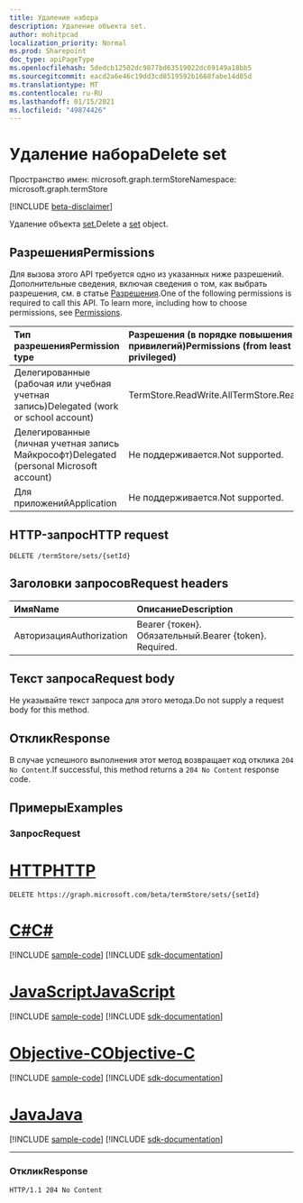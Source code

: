 ```yaml
---
title: Удаление набора
description: Удаление объекта set.
author: mohitpcad
localization_priority: Normal
ms.prod: Sharepoint
doc_type: apiPageType
ms.openlocfilehash: 5dedcb12502dc9877bd63519022dc69149a18bb5
ms.sourcegitcommit: eacd2a6e46c19dd3cd8519592b1668fabe14d85d
ms.translationtype: MT
ms.contentlocale: ru-RU
ms.lasthandoff: 01/15/2021
ms.locfileid: "49874426"
---
```

# <a name="delete-set"></a><span data-ttu-id="05ba2-103">Удаление набора</span><span class="sxs-lookup"><span data-stu-id="05ba2-103">Delete set</span></span>
<span data-ttu-id="05ba2-104">Пространство имен: microsoft.graph.termStore</span><span class="sxs-lookup"><span data-stu-id="05ba2-104">Namespace: microsoft.graph.termStore</span></span>

[!INCLUDE [beta-disclaimer](../../includes/beta-disclaimer.md)]

<span data-ttu-id="05ba2-105">Удаление объекта [set.](../resources/termstore-set.md)</span><span class="sxs-lookup"><span data-stu-id="05ba2-105">Delete a [set](../resources/termstore-set.md) object.</span></span>

## <a name="permissions"></a><span data-ttu-id="05ba2-106">Разрешения</span><span class="sxs-lookup"><span data-stu-id="05ba2-106">Permissions</span></span>
<span data-ttu-id="05ba2-p101">Для вызова этого API требуется одно из указанных ниже разрешений. Дополнительные сведения, включая сведения о том, как выбрать разрешения, см. в статье [Разрешения](/graph/permissions-reference).</span><span class="sxs-lookup"><span data-stu-id="05ba2-p101">One of the following permissions is required to call this API. To learn more, including how to choose permissions, see [Permissions](/graph/permissions-reference).</span></span>

|<span data-ttu-id="05ba2-109">Тип разрешения</span><span class="sxs-lookup"><span data-stu-id="05ba2-109">Permission type</span></span>|<span data-ttu-id="05ba2-110">Разрешения (в порядке повышения привилегий)</span><span class="sxs-lookup"><span data-stu-id="05ba2-110">Permissions (from least to most privileged)</span></span>|
|:---|:---|
|<span data-ttu-id="05ba2-111">Делегированные (рабочая или учебная учетная запись)</span><span class="sxs-lookup"><span data-stu-id="05ba2-111">Delegated (work or school account)</span></span> |<span data-ttu-id="05ba2-112">TermStore.ReadWrite.All</span><span class="sxs-lookup"><span data-stu-id="05ba2-112">TermStore.ReadWrite.All</span></span> |
|<span data-ttu-id="05ba2-113">Делегированные (личная учетная запись Майкрософт)</span><span class="sxs-lookup"><span data-stu-id="05ba2-113">Delegated (personal Microsoft account)</span></span> | <span data-ttu-id="05ba2-114">Не поддерживается.</span><span class="sxs-lookup"><span data-stu-id="05ba2-114">Not supported.</span></span>    |
|<span data-ttu-id="05ba2-115">Для приложений</span><span class="sxs-lookup"><span data-stu-id="05ba2-115">Application</span></span> | <span data-ttu-id="05ba2-116">Не поддерживается.</span><span class="sxs-lookup"><span data-stu-id="05ba2-116">Not supported.</span></span> |


## <a name="http-request"></a><span data-ttu-id="05ba2-117">HTTP-запрос</span><span class="sxs-lookup"><span data-stu-id="05ba2-117">HTTP request</span></span>

<!-- {
  "blockType": "ignored"
}
-->
``` http
DELETE /termStore/sets/{setId}
```

## <a name="request-headers"></a><span data-ttu-id="05ba2-118">Заголовки запросов</span><span class="sxs-lookup"><span data-stu-id="05ba2-118">Request headers</span></span>
|<span data-ttu-id="05ba2-119">Имя</span><span class="sxs-lookup"><span data-stu-id="05ba2-119">Name</span></span>|<span data-ttu-id="05ba2-120">Описание</span><span class="sxs-lookup"><span data-stu-id="05ba2-120">Description</span></span>|
|:---|:---|
|<span data-ttu-id="05ba2-121">Авторизация</span><span class="sxs-lookup"><span data-stu-id="05ba2-121">Authorization</span></span>|<span data-ttu-id="05ba2-p102">Bearer {токен}. Обязательный.</span><span class="sxs-lookup"><span data-stu-id="05ba2-p102">Bearer {token}. Required.</span></span>|

## <a name="request-body"></a><span data-ttu-id="05ba2-124">Текст запроса</span><span class="sxs-lookup"><span data-stu-id="05ba2-124">Request body</span></span>
<span data-ttu-id="05ba2-125">Не указывайте текст запроса для этого метода.</span><span class="sxs-lookup"><span data-stu-id="05ba2-125">Do not supply a request body for this method.</span></span>

## <a name="response"></a><span data-ttu-id="05ba2-126">Отклик</span><span class="sxs-lookup"><span data-stu-id="05ba2-126">Response</span></span>

<span data-ttu-id="05ba2-127">В случае успешного выполнения этот метод возвращает код отклика `204 No Content`.</span><span class="sxs-lookup"><span data-stu-id="05ba2-127">If successful, this method returns a `204 No Content` response code.</span></span>

## <a name="examples"></a><span data-ttu-id="05ba2-128">Примеры</span><span class="sxs-lookup"><span data-stu-id="05ba2-128">Examples</span></span>

### <a name="request"></a><span data-ttu-id="05ba2-129">Запрос</span><span class="sxs-lookup"><span data-stu-id="05ba2-129">Request</span></span>

# <a name="http"></a>[<span data-ttu-id="05ba2-130">HTTP</span><span class="sxs-lookup"><span data-stu-id="05ba2-130">HTTP</span></span>](#tab/http)
<!-- {
  "blockType": "request",
  "name": "delete_set"
}
-->
``` http
DELETE https://graph.microsoft.com/beta/termStore/sets/{setId}
```
# <a name="c"></a>[<span data-ttu-id="05ba2-131">C#</span><span class="sxs-lookup"><span data-stu-id="05ba2-131">C#</span></span>](#tab/csharp)
[!INCLUDE [sample-code](../includes/snippets/csharp/delete-set-csharp-snippets.md)]
[!INCLUDE [sdk-documentation](../includes/snippets/snippets-sdk-documentation-link.md)]

# <a name="javascript"></a>[<span data-ttu-id="05ba2-132">JavaScript</span><span class="sxs-lookup"><span data-stu-id="05ba2-132">JavaScript</span></span>](#tab/javascript)
[!INCLUDE [sample-code](../includes/snippets/javascript/delete-set-javascript-snippets.md)]
[!INCLUDE [sdk-documentation](../includes/snippets/snippets-sdk-documentation-link.md)]

# <a name="objective-c"></a>[<span data-ttu-id="05ba2-133">Objective-C</span><span class="sxs-lookup"><span data-stu-id="05ba2-133">Objective-C</span></span>](#tab/objc)
[!INCLUDE [sample-code](../includes/snippets/objc/delete-set-objc-snippets.md)]
[!INCLUDE [sdk-documentation](../includes/snippets/snippets-sdk-documentation-link.md)]

# <a name="java"></a>[<span data-ttu-id="05ba2-134">Java</span><span class="sxs-lookup"><span data-stu-id="05ba2-134">Java</span></span>](#tab/java)
[!INCLUDE [sample-code](../includes/snippets/java/delete-set-java-snippets.md)]
[!INCLUDE [sdk-documentation](../includes/snippets/snippets-sdk-documentation-link.md)]

---



### <a name="response"></a><span data-ttu-id="05ba2-135">Отклик</span><span class="sxs-lookup"><span data-stu-id="05ba2-135">Response</span></span>

<!-- {
  "blockType": "response",
  "truncated": true
}
-->
``` http
HTTP/1.1 204 No Content
```

[microsoft.graph.termStore.group]: ../resources/termstore-group.md
[microsoft.graph.termStore.set]: ../resources/termstore-set.md

<!--
{
  "type": "#page.annotation",
  "description": "Delete a termSet entity in termStore",
  "keywords": "term,termStore",
  "section": "documentation",
  "tocPath": "termStore/Delete termSet",
  "suppressions": [
  ]
}
-->


